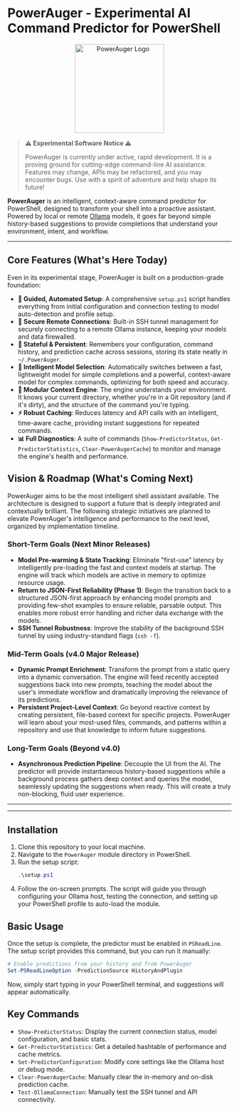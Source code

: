 <!-- @format -->

# PowerAuger - Experimental AI Command Predictor for PowerShell

<p align="center">
  <img src="https://i.imgur.com/O1lO3rA.png" alt="PowerAuger Logo" width="200"/>
</p>

> **⚠️ Experimental Software Notice ⚠️**
>
> PowerAuger is currently under active, rapid development. It is a proving ground for cutting-edge command-line AI assistance. Features may change, APIs may be refactored, and you may encounter bugs. Use with a spirit of adventure and help shape its future!

**PowerAuger** is an intelligent, context-aware command predictor for PowerShell, designed to transform your shell into a proactive assistant. Powered by local or remote [Ollama](https://ollama.com/) models, it goes far beyond simple history-based suggestions to provide completions that understand your environment, intent, and workflow.

---

## Core Features (What's Here Today)

Even in its experimental stage, PowerAuger is built on a production-grade foundation:

-   **🚀 Guided, Automated Setup**: A comprehensive `setup.ps1` script handles everything from initial configuration and connection testing to model auto-detection and profile setup.
-   **🔐 Secure Remote Connections**: Built-in SSH tunnel management for securely connecting to a remote Ollama instance, keeping your models and data firewalled.
-   **🧠 Stateful & Persistent**: Remembers your configuration, command history, and prediction cache across sessions, storing its state neatly in `~/.PowerAuger`.
-   **🤖 Intelligent Model Selection**: Automatically switches between a fast, lightweight model for simple completions and a powerful, context-aware model for complex commands, optimizing for both speed and accuracy.
-   **🧩 Modular Context Engine**: The engine understands your environment. It knows your current directory, whether you're in a Git repository (and if it's dirty), and the structure of the command you're typing.
-   **⚡ Robust Caching**: Reduces latency and API calls with an intelligent, time-aware cache, providing instant suggestions for repeated commands.
-   **📊 Full Diagnostics**: A suite of commands (`Show-PredictorStatus`, `Get-PredictorStatistics`, `Clear-PowerAugerCache`) to monitor and manage the engine's health and performance.

## Vision & Roadmap (What's Coming Next)

PowerAuger aims to be the most intelligent shell assistant available. The architecture is designed to support a future that is deeply integrated and contextually brilliant. The following strategic initiatives are planned to elevate PowerAuger's intelligence and performance to the next level, organized by implementation timeline.

### Short-Term Goals (Next Minor Releases)

-   **Model Pre-warming & State Tracking**: Eliminate "first-use" latency by intelligently pre-loading the fast and context models at startup. The engine will track which models are active in memory to optimize resource usage.
-   **Return to JSON-First Reliability (Phase 1)**: Begin the transition back to a structured JSON-first approach by enhancing model prompts and providing few-shot examples to ensure reliable, parsable output. This enables more robust error handling and richer data exchange with the models.
-   **SSH Tunnel Robustness**: Improve the stability of the background SSH tunnel by using industry-standard flags (`ssh -f`).

### Mid-Term Goals (v4.0 Major Release)

-   **Dynamic Prompt Enrichment**: Transform the prompt from a static query into a dynamic conversation. The engine will feed recently accepted suggestions back into new prompts, teaching the model about the user's immediate workflow and dramatically improving the relevance of its predictions.
-   **Persistent Project-Level Context**: Go beyond reactive context by creating persistent, file-based context for specific projects. PowerAuger will learn about your most-used files, commands, and patterns within a repository and use that knowledge to inform future suggestions.

### Long-Term Goals (Beyond v4.0)

-   **Asynchronous Prediction Pipeline**: Decouple the UI from the AI. The predictor will provide instantaneous history-based suggestions while a background process gathers deep context and queries the model, seamlessly updating the suggestions when ready. This will create a truly non-blocking, fluid user experience.

---

---

## Installation

1.  Clone this repository to your local machine.
2.  Navigate to the `PowerAuger` module directory in PowerShell.
3.  Run the setup script:
    ```powershell
    .\setup.ps1
    ```
4.  Follow the on-screen prompts. The script will guide you through configuring your Ollama host, testing the connection, and setting up your PowerShell profile to auto-load the module.

## Basic Usage

Once the setup is complete, the predictor must be enabled in `PSReadLine`. The setup script provides this command, but you can run it manually:

```powershell
# Enable predictions from your history and from PowerAuger
Set-PSReadLineOption -PredictionSource HistoryAndPlugin
```

Now, simply start typing in your PowerShell terminal, and suggestions will appear automatically.

## Key Commands

-   `Show-PredictorStatus`: Display the current connection status, model configuration, and basic stats.
-   `Get-PredictorStatistics`: Get a detailed hashtable of performance and cache metrics.
-   `Set-PredictorConfiguration`: Modify core settings like the Ollama host or debug mode.
-   `Clear-PowerAugerCache`: Manually clear the in-memory and on-disk prediction cache.
-   `Test-OllamaConnection`: Manually test the SSH tunnel and API connectivity.
